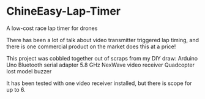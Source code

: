 # ChineEasy-Lap-Timer
A low-cost race lap timer for drones

There has been a lot of talk about video transmitter triggered lap timing,
and there is one commercial product on the market does this at a price!

This project was cobbled together out of scraps from my DIY draw:
Arduino Uno
Bluetooth serial adapter
5.8 GHz NexWave video receiver
Quadcopter lost model buzzer

It has been tested with one video receiver installed, but there is scope for up to 6.